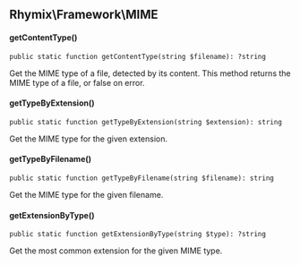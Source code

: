 Rhymix\Framework\MIME
---------------------

#### getContentType()

```
public static function getContentType(string $filename): ?string
```

Get the MIME type of a file, detected by its content.
This method returns the MIME type of a file, or false on error.

#### getTypeByExtension()

```
public static function getTypeByExtension(string $extension): string
```

Get the MIME type for the given extension.

#### getTypeByFilename()

```
public static function getTypeByFilename(string $filename): string
```

Get the MIME type for the given filename.

#### getExtensionByType()

```
public static function getExtensionByType(string $type): ?string
```

Get the most common extension for the given MIME type.
